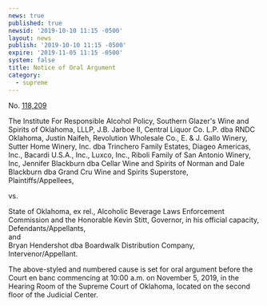 ```yaml
---
news: true
published: true
newsid: '2019-10-10 11:15 -0500'
layout: news
publish: '2019-10-10 11:15 -0500'
expire: '2019-11-05 11:15 -0500'
system: false
title: Notice of Oral Argument
category:
  - supreme
---
```

No. [118,209](http://www.oscn.net/dockets/GetCaseInformation.aspx?db=appellate&number=118209) 

The Institute For Responsible Alcohol Policy, Southern Glazer's Wine and Spirits of Oklahoma, LLLP, J.B. Jarboe II, Central Liquor Co. L.P. dba RNDC Oklahoma, Justin Naifeh, Revolution Wholesale Co., E. & J. Gallo Winery, Sutter Home Winery, Inc. dba Trinchero Family Estates, Diageo Americas, Inc., Bacardi U.S.A., Inc., Luxco, Inc., Riboli Family of San Antonio Winery, Inc, Jennifer Blackburn dba Cellar Wine and Spirits of Norman and Dale Blackburn dba Grand Cru Wine and Spirits Superstore,  
Plaintiffs/Appellees,

vs.

State of Oklahoma, ex rel., Alcoholic Beverage Laws Enforcement Commission and the Honorable Kevin Stitt, Governor, in his official capacity,  
Defendants/Appellants,  
and  
Bryan Hendershot dba Boardwalk Distribution Company,  
Intervenor/Appellant.

The above-styled and numbered cause is set for oral argument before the Court en banc commencing at 10:00 a.m. on November 5, 2019, in the Hearing Room of the Supreme Court of Oklahoma, located on the second floor of the Judicial Center.
